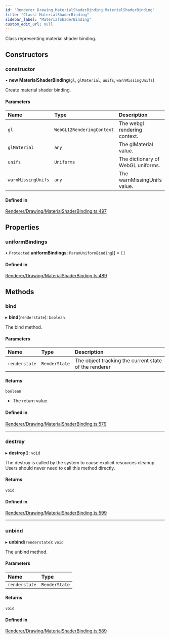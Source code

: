 ```yaml
---
id: "Renderer_Drawing_MaterialShaderBinding.MaterialShaderBinding"
title: "Class: MaterialShaderBinding"
sidebar_label: "MaterialShaderBinding"
custom_edit_url: null
---
```




Class representing material shader binding.

## Constructors

### constructor

• **new MaterialShaderBinding**(`gl`, `glMaterial`, `unifs`, `warnMissingUnifs`)

Create material shader binding.

#### Parameters

| Name | Type | Description |
| :------ | :------ | :------ |
| `gl` | `WebGL12RenderingContext` | The webgl rendering context. |
| `glMaterial` | `any` | The glMaterial value. |
| `unifs` | `Uniforms` | The dictionary of WebGL uniforms. |
| `warnMissingUnifs` | `any` | The warnMissingUnifs value. |

#### Defined in

[Renderer/Drawing/MaterialShaderBinding.ts:497](https://github.com/ZeaInc/zea-engine/blob/9ada8c18/src/Renderer/Drawing/MaterialShaderBinding.ts#L497)

## Properties

### uniformBindings

• `Protected` **uniformBindings**: `ParamUniformBinding`[] = `[]`

#### Defined in

[Renderer/Drawing/MaterialShaderBinding.ts:489](https://github.com/ZeaInc/zea-engine/blob/9ada8c18/src/Renderer/Drawing/MaterialShaderBinding.ts#L489)

## Methods

### bind

▸ **bind**(`renderstate`): `boolean`

The bind method.

#### Parameters

| Name | Type | Description |
| :------ | :------ | :------ |
| `renderstate` | `RenderState` | The object tracking the current state of the renderer |

#### Returns

`boolean`

- The return value.

#### Defined in

[Renderer/Drawing/MaterialShaderBinding.ts:579](https://github.com/ZeaInc/zea-engine/blob/9ada8c18/src/Renderer/Drawing/MaterialShaderBinding.ts#L579)

___

### destroy

▸ **destroy**(): `void`

The destroy is called by the system to cause explicit resources cleanup.
Users should never need to call this method directly.

#### Returns

`void`

#### Defined in

[Renderer/Drawing/MaterialShaderBinding.ts:599](https://github.com/ZeaInc/zea-engine/blob/9ada8c18/src/Renderer/Drawing/MaterialShaderBinding.ts#L599)

___

### unbind

▸ **unbind**(`renderstate`): `void`

The unbind method.

#### Parameters

| Name | Type |
| :------ | :------ |
| `renderstate` | `RenderState` |

#### Returns

`void`

#### Defined in

[Renderer/Drawing/MaterialShaderBinding.ts:589](https://github.com/ZeaInc/zea-engine/blob/9ada8c18/src/Renderer/Drawing/MaterialShaderBinding.ts#L589)

